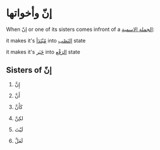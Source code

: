 # إنّ وأخواتها

When إنّ or one of its sisters comes infront of a [الجملة الاسمية](/reference/nahw/joomla_ismia/):

it makes it's [مُبْتَدَأ](/reference/nahw/mubtada/) into [النَصْب](/reference/nahw/nasb/) state

it makes it's [خَبَر](/reference/nahw/khabar/) into [الرَفْع](/reference/nahw/rafa/) state

## Sisters of إنّ

1. إِنَّ

2. أَنَّ

3. كَأَنَّ

4. لكِنَّ

5. لَيْتَ

6. لَعَلَّ
